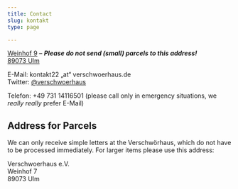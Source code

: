 ```yaml
---
title: Contact
slug: kontakt
type: page

---
```


[Weinhof 9][1] – **_Please *do not* send (small) parcels to this address!_**  
[89073 Ulm][1]
  
E-Mail: kontakt22 „at“ verschwoerhaus.de  
Twitter: [@verschwoerhaus][2]

Telefon: +49 731 14116501 (please call only in emergency situations, we _really really_ prefer E-Mail)

## Address for Parcels

We can only receive simple letters at the Verschwörhaus, which do not have to be processed immediately. For larger items please use this address:

Verschwoerhaus e.V.  
Weinhof 7  
89073 Ulm

 [1]: https://www.openstreetmap.org/node/1437402541#map=19/48.39649/9.99047
 [2]: https://twitter.com/verschwoerhaus